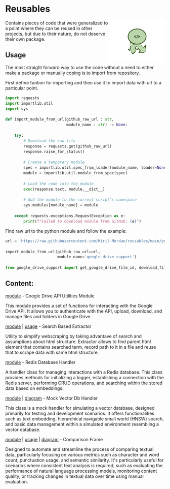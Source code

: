 # Reusables

<a><img src="https://github.com/Kiril-Mordan/reusables/blob/main/docs/reuse_logo.png" width="35%" height="35%" align="right" /></a>

Contains pieces of code that were generalized to a point where they can be reused in other projects, but due to their nature, do not deserve their own package.

## Usage

The most straight forward way to use the code without a need to either make a package or manually coping is to import from repository.

First define funtion for importing and then use it to import data with url to a particular point.

``` python
import requests
import importlib.util
import sys

def import_module_from_url(github_raw_url : str,
                           module_name : str) -> None:

    try:
        # Download the raw file
        response = requests.get(github_raw_url)
        response.raise_for_status()

        # Create a temporary module
        spec = importlib.util.spec_from_loader(module_name, loader=None)
        module = importlib.util.module_from_spec(spec)

        # Load the code into the module
        exec(response.text, module.__dict__)

        # Add the module to the current script's namespace
        sys.modules[module_name] = module

    except requests.exceptions.RequestException as e:
        print(f"Failed to download module from GitHub: {e}")
```

Find raw url to the python module and follow the example:

``` python
url = 'https://raw.githubusercontent.com/Kiril-Mordan/reusables/main/python_modules/google_drive_support.py'

import_module_from_url(github_raw_url=url,
                       module_name='google_drive_support')

from google_drive_support import get_google_drive_file_id, download_file, service_account, build
```

## Content:
 
[module](python_modules/google_drive_support.py) - Google Drive API Utilities Module

This module provides a set of functions for interacting with the Google Drive API.
It allows you to authenticate with the API, upload, download, and manage files and folders in Google Drive.

[module](python_modules/search_based_extractor.py) | [usage](docs/search_based_extractor.md) - Search Based Extractor

Utility to simplify webscraping by taking advantave of search and assumptions about html structure.
Extractor allows to find parent html element that contains searched term, record path to it in a file
and reuse that to scrape data with same html structure.

[module](python_modules/redis_database_handler.py) - Redis Database Handler

A handler class for managing interactions with a Redis database. This class provides methods for initializing a logger,
establishing a connection with the Redis server, performing CRUD operations, and searching within the stored data based on embeddings.

[module](python_modules/mock_vector_database.py) | [diagram](docs/mock_vector_database.png) - Mock Vector Db Handler

This class is a mock handler for simulating a vector database, designed primarily for testing and development scenarios.
It offers functionalities such as text embedding, hierarchical navigable small world (HNSW) search,
and basic data management within a simulated environment resembling a vector database.

[module](python_modules/comparisonframe.py) | [usage](docs/comparisonframe.md) | [diagram](docs/comparisonframe.png) - Comparison Frame

Designed to automate and streamline the process of comparing textual data, particularly focusing on various metrics
such as character and word count, punctuation usage, and semantic similarity.
It's particularly useful for scenarios where consistent text analysis is required,
such as evaluating the performance of natural language processing models, monitoring content quality,
or tracking changes in textual data over time using manual evaluation.

